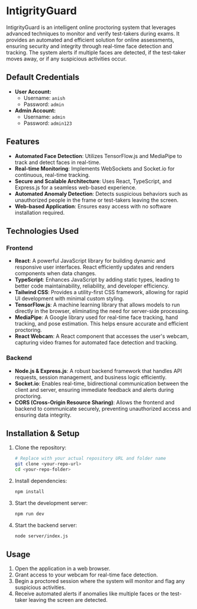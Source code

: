 # IntigrityGuard

IntigrityGuard is an intelligent online proctoring system that leverages advanced techniques to monitor and verify test-takers during exams. It provides an automated and efficient solution for online assessments, ensuring security and integrity through real-time face detection and tracking. The system alerts if multiple faces are detected, if the test-taker moves away, or if any suspicious activities occur.

## Default Credentials
- **User Account:**
  - Username: `anish`
  - Password: `admin`
- **Admin Account:**
  - Username: `admin`
  - Password: `admin123`

## Features
- **Automated Face Detection**: Utilizes TensorFlow.js and MediaPipe to track and detect faces in real-time.
- **Real-time Monitoring**: Implements WebSockets and Socket.io for continuous, real-time tracking.
- **Secure and Scalable Architecture**: Uses React, TypeScript, and Express.js for a seamless web-based experience.
- **Automated Anomaly Detection**: Detects suspicious behaviors such as unauthorized people in the frame or test-takers leaving the screen.
- **Web-based Application**: Ensures easy access with no software installation required.

## Technologies Used
### Frontend
- **React**: A powerful JavaScript library for building dynamic and responsive user interfaces. React efficiently updates and renders components when data changes.
- **TypeScript**: Enhances JavaScript by adding static types, leading to better code maintainability, reliability, and developer efficiency.
- **Tailwind CSS**: Provides a utility-first CSS framework, allowing for rapid UI development with minimal custom styling.
- **TensorFlow.js**: A machine learning library that allows models to run directly in the browser, eliminating the need for server-side processing.
- **MediaPipe**: A Google library used for real-time face tracking, hand tracking, and pose estimation. This helps ensure accurate and efficient proctoring.
- **React Webcam**: A React component that accesses the user's webcam, capturing video frames for automated face detection and tracking.

### Backend
- **Node.js & Express.js**: A robust backend framework that handles API requests, session management, and business logic efficiently.
- **Socket.io**: Enables real-time, bidirectional communication between the client and server, ensuring immediate feedback and alerts during proctoring.
- **CORS (Cross-Origin Resource Sharing)**: Allows the frontend and backend to communicate securely, preventing unauthorized access and ensuring data integrity.

## Installation & Setup
1. Clone the repository:
   ```sh
   # Replace with your actual repository URL and folder name
   git clone <your-repo-url>
   cd <your-repo-folder>
   ```
2. Install dependencies:
   ```sh
   npm install
   ```
3. Start the development server:
   ```sh
   npm run dev
   ```
4. Start the backend server:
   ```sh
   node server/index.js
   ```

## Usage
1. Open the application in a web browser.
2. Grant access to your webcam for real-time face detection.
3. Begin a proctored session where the system will monitor and flag any suspicious activities.
4. Receive automated alerts if anomalies like multiple faces or the test-taker leaving the screen are detected.
